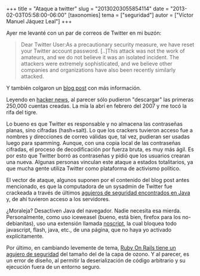 +++
title = "Ataque a twitter"
slug = "20130203055854114"
date = "2013-02-03T05:58:00-06:00"
[taxonomies]
tema = ["seguridad"]
autor = ["Víctor Manuel Jáquez Leal"]
+++

Ayer me levanté con un par de correos de Twitter en mi buzón:

> Dear Twitter User:As a precautionary security measure, we have reset your
> Twitter account password. [..]This attack was not the work of amateurs, and we
> do not believe it was an isolated incident. The attackers were extremely
> sophisticated, and we believe other companies and organizations have also been
> recently similarly attacked.

Y también colgaron un [blog
post](http://blog.twitter.com/2013/02/keeping-our-users-secure.html) con más
información.

<!-- more -->

Leyendo en [hacker news](https://news.ycombinator.com/item?id=5154415), al
parecer sólo pudieron "descargar" las primeras 250,000 cuentas creadas. La mía
la abrí en febrero del 2007 y me tocó la rifa del tigre.

Lo bueno es que Twitter es responsable y no almacena las contraseñas planas,
sino cifradas (hash+salt). Lo que los crackers tuvieron acceso fue a nombres y
direcciones de correo válidas que, tal vez, pudieran ser usadas luego para
spamming. Aunque, con una copia local de las contraseñas cifradas, el proceso de
decodificación por fuerza bruta, es muy más ágil. Es por esto que Twitter borró
as contraseñas y pidió que los usuarios crearan una nueva. Algunas personas
vinculan este ataque a estados totalitarios, ya que mucha gente utiliza Twitter
como plataforma de activismo político.

El vector de ataque, algunos suponen por el contenido del blog post antes
mencionado, es que la computadora de un sysadmin de Twitter fue crackeada a
través de últimos [agujeros de seguridad encontrados en
Java](https://krebsonsecurity.com/2013/01/new-java-exploit-fetches-5000-per-buyer/)
y, de ahí tuvieron acceso a los servidores.

¿Moraleja? Desactiven Java del navegador. Nadie necesita esa mierda.
Personalmente, como uso iceweasel (bueno, está bien, firefox para los
no-debianitas), uso una extensión llamada [noscript](http://noscript.net/), la
cual bloquea todo javascript, flash, java, etc., de una página, que no haya yo
activado explícitamente.

Por último, en cambiando levemente de tema, [Ruby On Rails tiene un agujero de
seguridad](http://ronin-ruby.github.com/blog/2013/01/28/new-rails-poc.html) del
tamaño del de la capa de ozono. Y al parecer, es un error de diseño, al permitir
la deserialización de código arbitrario y su ejecución fuera de un entorno
seguro.
